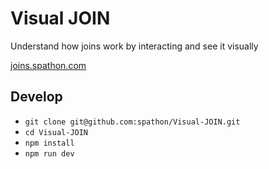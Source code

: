 # Visual JOIN
Understand how joins work by interacting and see it visually

[joins.spathon.com](https://joins.spathon.com)


## Develop
* `git clone git@github.com:spathon/Visual-JOIN.git`
* `cd Visual-JOIN`
* `npm install`
* `npm run dev`
